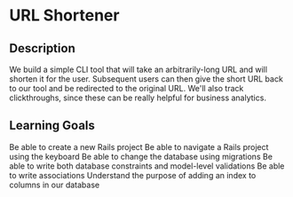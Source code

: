 # URL Shortener

## Description
We build a simple CLI tool that will take an arbitrarily-long URL and will shorten it for the user. Subsequent users can then give the short URL back to our tool and be redirected to the original URL. We'll also track clickthroughs, since these can be really helpful for business analytics.

## Learning Goals
Be able to create a new Rails project
Be able to navigate a Rails project using the keyboard
Be able to change the database using migrations
Be able to write both database constraints and model-level validations
Be able to write associations
Understand the purpose of adding an index to columns in our database
